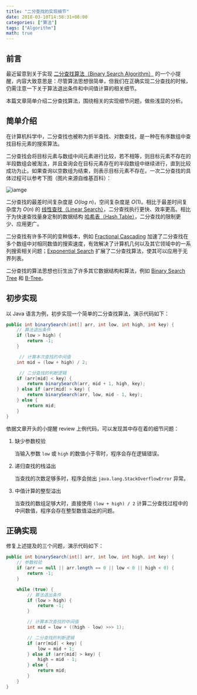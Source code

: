 ```yaml
---
title: "二分查找的实现细节"
date: 2018-03-10T14:58:31+08:00
categories: ["算法"]
tags: ["Algorithm"]
math: true
---
```


## 前言

最近留意到关于实现 [二分查找算法（Binary Search Algorithm）](https://en.wikipedia.org/wiki/Binary_search_algorithm) 的一个小提醒，内容大致意思是：尽管算法思想很简单，但我们在正确实现二分查找的时候，仍需注意一下关于算法退出条件和中间值计算的相关细节。

本篇文章简单介绍二分查找算法，围绕相关的实现细节问题，做些浅显的分析。<!--more-->

## 简单介绍

在计算机科学中，二分查找也被称为折半查找、对数查找，是一种在有序数组中查找目标元素的搜索算法。

二分查找会将目标元素与数组中间元素进行比较，若不相等，则目标元素不存在的半段数组会被淘汰，并且查询会在目标元素存在的半段数组中继续进行，直到比较成功为止。如果查询以空数组为结束，则表示目标元素不存在。一次二分查找的具体过程可以参考下图（图片来源自维基百科）：

![iamge](/images/implementation-details-of-binary-search/1.png)

二分查找的最差时间复杂度是 $O(log\ n)$，空间复杂度是 $O(1)$。相比于最差时间复杂度为 $O(n)$ 的 [线性查找（Linear Search）](https://en.wikipedia.org/wiki/Linear_search)，二分查找执行更快、效率更高。相比于为快速查找量身定制的数据结构 [哈希表（Hash Table）](https://en.wikipedia.org/wiki/Hash_table)，二分查找的限制更少、应用更广。

二分查找有许多不同的变种版本，例如 [Fractional Cascading](https://en.wikipedia.org/wiki/Fractional_cascading) 加速了二分查找在多个数组中对相同数值的搜索速度，有效解决了计算机几何以及其它领域中的一系列搜索相关问题；[Exponential Search](https://en.wikipedia.org/wiki/Exponential_search) 扩展了二分查找算法，使其可以应用于无界列表。

二分查找的算法思想也衍生出了许多其它数据结构和算法，例如 [Binary Search Tree](https://en.wikipedia.org/wiki/Binary_search_tree) 和 [B-Tree](https://en.wikipedia.org/wiki/B-tree)。

## 初步实现

以 Java 语言为例，初步实现一个简单的二分查找算法，演示代码如下：

```java
public int binarySearch(int[] arr, int low, int high, int key) {
    // 算法退出条件
    if (low > high) {
        return -1;
    }

     // 计算本次查找的中间值
    int mid = (low + high) / 2;

     // 二分查找的判断逻辑
    if (arr[mid] < key) {
        return binarySearch(arr, mid + 1, high, key);
    } else if (arr[mid] > key) {
        return binarySearch(arr, low, mid - 1, key);
    } else {
        return mid;
    }
}
```

依据文章开头的小提醒 review 上例代码，可以发现其中存在着的细节问题：

1. 缺少参数校验

   当输入参数 `low` 或 `high` 的数值小于零时，程序会存在逻辑错误。

2. 递归查找的栈溢出

   当查找的次数足够多时，程序会抛出 `java.lang.StackOverflowError` 异常。

3. 中值计算的整型溢出

   当查找的数组足够大时，直接使用 `(low + high) / 2` 计算二分查找过程中的中间数值，程序会存在整型数值溢出的问题。

## 正确实现

修复上述提及的三个问题，演示代码如下：

```java
public int binarySearch(int[] arr, int low, int high, int key) {
    // 参数校验
    if (arr == null || arr.length == 0 || low < 0 || high < 0) {
        return -1;
    }

    while (true) {
        // 算法退出条件
        if (low > high) {
            return -1;
        }

        // 计算本次查找的中间值
        int mid = low + ((high - low) >>> 1);

        // 二分查找的判断逻辑
        if (arr[mid] < key) {
            low = mid + 1;
        } else if (arr[mid] > key) {
            high = mid - 1;
        } else {
            return mid;
        }
    }
}
```
